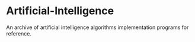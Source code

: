 # Artificial-Intelligence
An archive of artificial intelligence algorithms implementation programs for reference.
